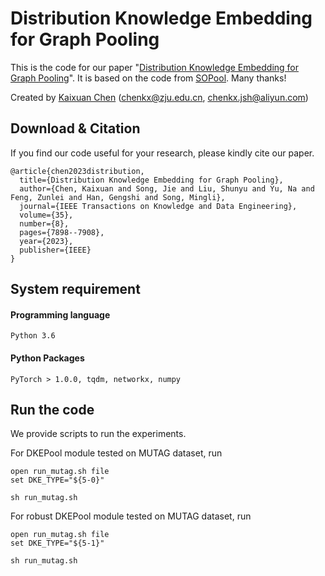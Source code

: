 # Distribution Knowledge Embedding for Graph Pooling

This is the code for our paper "[Distribution Knowledge Embedding for Graph Pooling](https://ieeexplore.ieee.org/abstract/document/9896198)". It is based on the code from [SOPool](https://github.com/divelab/sopool). Many thanks!

Created by [Kaixuan Chen](chenkx@zju.edu.cn) (chenkx@zju.edu.cn, chenkx.jsh@aliyun.com)

## Download & Citation

If you find our code useful for your research, please kindly cite our paper.

```
@article{chen2023distribution,
  title={Distribution Knowledge Embedding for Graph Pooling},
  author={Chen, Kaixuan and Song, Jie and Liu, Shunyu and Yu, Na and Feng, Zunlei and Han, Gengshi and Song, Mingli},
  journal={IEEE Transactions on Knowledge and Data Engineering},
  volume={35},
  number={8},
  pages={7898--7908},
  year={2023},
  publisher={IEEE}
}
```

## System requirement

#### Programming language

```
Python 3.6
```

#### Python Packages

```
PyTorch > 1.0.0, tqdm, networkx, numpy
```

## Run the code

We provide scripts to run the experiments.

For DKEPool module tested on MUTAG dataset, run

```
open run_mutag.sh file
set DKE_TYPE="${5-0}"

sh run_mutag.sh
```

For robust DKEPool module tested on MUTAG dataset, run

```
open run_mutag.sh file
set DKE_TYPE="${5-1}"

sh run_mutag.sh
```
